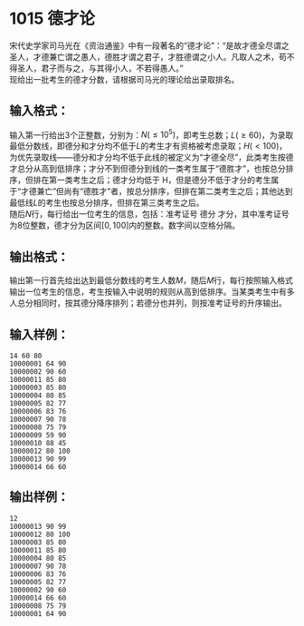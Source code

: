 # 1015 德才论 
宋代史学家司马光在《资治通鉴》中有一段著名的“德才论”：“是故才德全尽谓之圣人，才德兼亡谓之愚人，德胜才谓之君子，才胜德谓之小人。凡取人之术，苟不得圣人，君子而与之，与其得小人，不若得愚人。”   
现给出一批考生的德才分数，请根据司马光的理论给出录取排名。  
## 输入格式：
输入第一行给出3个正整数，分别为：$N(≤10
^{​5})$，即考生总数；$L(≥60)$，为录取最低分数线，即德分和才分均不低于$L$的考生才有资格被考虑录取；$H(<100)$，为优先录取线——德分和才分均不低于此线的被定义为“才德全尽”，此类考生按德才总分从高到低排序；才分不到但德分到线的一类考生属于“德胜才”，也按总分排序，但排在第一类考生之后；德才分均低于 H，但是德分不低于才分的考生属于“才德兼亡”但尚有“德胜才”者，按总分排序，但排在第二类考生之后；其他达到最低线$L$的考生也按总分排序，但排在第三类考生之后。  
随后$N$行，每行给出一位考生的信息，包括：准考证号 德分 才分，其中准考证号为8位整数，德才分为区间$[0, 100]$内的整数。数字间以空格分隔。
## 输出格式：
输出第一行首先给出达到最低分数线的考生人数$M$，随后$M$行，每行按照输入格式输出一位考生的信息，考生按输入中说明的规则从高到低排序。当某类考生中有多人总分相同时，按其德分降序排列；若德分也并列，则按准考证号的升序输出。
## 输入样例：
```
14 60 80
10000001 64 90
10000002 90 60
10000011 85 80
10000003 85 80
10000004 80 85
10000005 82 77
10000006 83 76
10000007 90 78
10000008 75 79
10000009 59 90
10000010 88 45
10000012 80 100
10000013 90 99
10000014 66 60
```
## 输出样例：
```
12
10000013 90 99
10000012 80 100
10000003 85 80
10000011 85 80
10000004 80 85
10000007 90 78
10000006 83 76
10000005 82 77
10000002 90 60
10000014 66 60
10000008 75 79
10000001 64 90
```